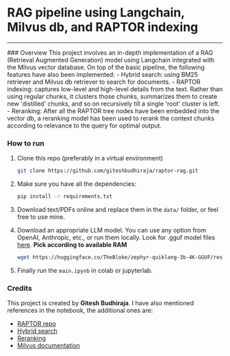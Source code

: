 # RAG pipeline using Langchain, Milvus db, and RAPTOR indexing
<hr>
### Overview
This project involves an in-depth implementation of a RAG (Retrieval Augmented Generation) model using Langchain integrated with the Milvus vector database. On top of the basic pipeline, the following features have also been implemented:
  - Hybrid search: using BM25 retriever and Milvus db retriever to search for documents.
  - RAPTOR indexing: captures low-level and high-level details from the text. Rather than using regular chunks, it clusters those chunks, summarizes them to create new 'distilled' chunks, and so on recursively till a single 'root' cluster is left.
  - Reranking: After all the RAPTOR tree nodes have been embedded into the vector db, a reranking model has been used to rerank the context chunks according to relevance to the query for optimal output.

### How to run
1. Clone this repo (preferably in a virtual environment)
    ```bash
    git clone https://github.com/giteshbudhiraja/raptor-rag.git
    ```
2. Make sure you have all the dependencies:
    ```bash
    pip install -r requirements.txt
    ```

3. Download text/PDFs online and replace them in the `data/` folder, or feel free to use mine.
4. Download an appropriate LLM model. You can use any option from OpenAI, Anthropic, etc., or run them locally. Look for .gguf model files [here](https://huggingface.co/TheBloke). **Pick according to available RAM**
    ```bash
    wget https://huggingface.co/TheBloke/zephyr-quiklang-3b-4K-GGUF/resolve/main/zephyr-quiklang-3b-4k.Q4_K_M.gguf
    ```

5. Finally run the `main.ipynb` in colab or jupyterlab.

### Credits
This project is created by **Gitesh Budhiraja**.
I have also mentioned references in the notebook, the additional ones are:
  - [RAPTOR repo](https://github.com/parthsarthi03/raptor)
  - [Hybrid search](https://medium.com/etoai/hybrid-search-combining-bm25-and-semantic-search-for-better-results-with-lan-1358038fe7e6)
  - [Reranking](https://www.mixedbread.ai/blog/mxbai-rerank-v1)
  - [Milvus documentation](https://milvus.io/docs/integrate_with_langchain.md)
  
